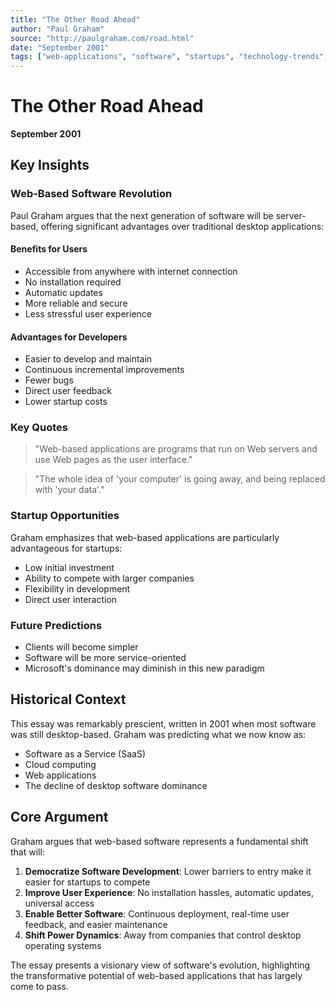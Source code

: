 ```yaml
---
title: "The Other Road Ahead"
author: "Paul Graham"
source: "http://paulgraham.com/road.html"
date: "September 2001"
tags: ["web-applications", "software", "startups", "technology-trends", "paul-graham"]
---
```


# The Other Road Ahead

**September 2001**

## Key Insights

### Web-Based Software Revolution

Paul Graham argues that the next generation of software will be server-based, offering significant advantages over traditional desktop applications:

#### Benefits for Users
- Accessible from anywhere with internet connection
- No installation required
- Automatic updates
- More reliable and secure
- Less stressful user experience

#### Advantages for Developers
- Easier to develop and maintain
- Continuous incremental improvements
- Fewer bugs
- Direct user feedback
- Lower startup costs

### Key Quotes

> "Web-based applications are programs that run on Web servers and use Web pages as the user interface."

> "The whole idea of 'your computer' is going away, and being replaced with 'your data'."

### Startup Opportunities

Graham emphasizes that web-based applications are particularly advantageous for startups:
- Low initial investment
- Ability to compete with larger companies
- Flexibility in development
- Direct user interaction

### Future Predictions

- Clients will become simpler
- Software will be more service-oriented
- Microsoft's dominance may diminish in this new paradigm

## Historical Context

This essay was remarkably prescient, written in 2001 when most software was still desktop-based. Graham was predicting what we now know as:
- Software as a Service (SaaS)
- Cloud computing
- Web applications
- The decline of desktop software dominance

## Core Argument

Graham argues that web-based software represents a fundamental shift that will:

1. **Democratize Software Development**: Lower barriers to entry make it easier for startups to compete
2. **Improve User Experience**: No installation hassles, automatic updates, universal access
3. **Enable Better Software**: Continuous deployment, real-time user feedback, and easier maintenance
4. **Shift Power Dynamics**: Away from companies that control desktop operating systems

The essay presents a visionary view of software's evolution, highlighting the transformative potential of web-based applications that has largely come to pass.